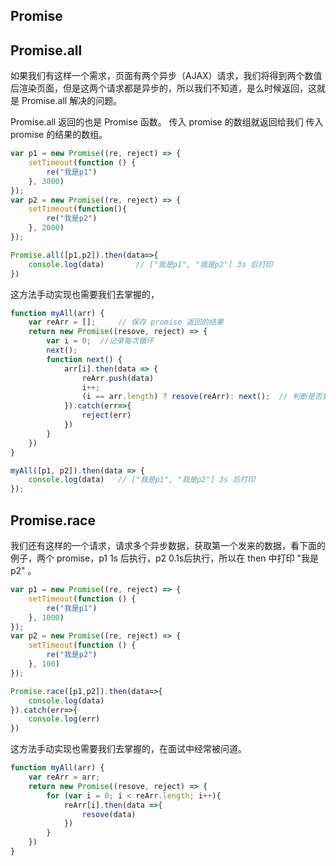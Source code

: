 ## Promise

## Promise.all

如果我们有这样一个需求，页面有两个异步（AJAX）请求，我们将得到两个数值后渲染页面，但是这两个请求都是异步的，所以我们不知道，是么时候返回，这就是 Promise.all 解决的问题。

Promise.all 返回的也是 Promise 函数。 传入 promise 的数组就返回给我们 传入 promise 的结果的数组。

```js
var p1 = new Promise((re, reject) => {
    setTimeout(function () {
        re("我是p1")
    }, 3000)
});
var p2 = new Promise((re, reject) => {
    setTimeout(function(){
        re("我是p2")
    }, 2000)
});

Promise.all([p1,p2]).then(data=>{
    console.log(data)       // ["我是p1", "我是p2"] 3s 后打印
})
```

这方法手动实现也需要我们去掌握的，

```js
function myAll(arr) {
    var reArr = [];     // 保存 promise 返回的结果
    return new Promise((resove, reject) => {
        var i = 0;  //记录每次循环
        next();
        function next() {
            arr[i].then(data => {
                reArr.push(data)
                i++;
                (i == arr.length) ? resove(reArr): next();  // 判断是否到
            }).catch(err=>{
                reject(err)
            })
        }
    })
}

myAll([p1, p2]).then(data => {
    console.log(data)   // ["我是p1", "我是p2"] 3s 后打印
});
```



## Promise.race

我们还有这样的一个请求，请求多个异步数据，获取第一个发来的数据，看下面的例子，两个 promise，p1 1s 后执行，p2 0.1s后执行，所以在 then 中打印 "我是p2" 。
```js
var p1 = new Promise((re, reject) => {
    setTimeout(function () {
        re("我是p1")
    }, 1000)
});
var p2 = new Promise((re, reject) => {
    setTimeout(function () {
        re("我是p2")
    }, 100)
});

Promise.race([p1,p2]).then(data=>{
    console.log(data)
}).catch(err=>{
    console.log(err)
})
```

这方法手动实现也需要我们去掌握的，在面试中经常被问道。

```js
function myAll(arr) {
    var reArr = arr;
    return new Promise((resove, reject) => {
        for (var i = 0; i < reArr.length; i++){
            reArr[i].then(data =>{
                resove(data)
            })
        }
    })
}
```
